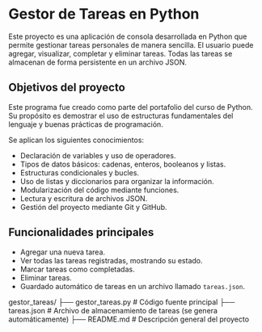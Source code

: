 # Gestor de Tareas en Python

Este proyecto es una aplicación de consola desarrollada en Python que permite gestionar tareas personales de manera sencilla. El usuario puede agregar, visualizar, completar y eliminar tareas. Todas las tareas se almacenan de forma persistente en un archivo JSON.

## Objetivos del proyecto

Este programa fue creado como parte del portafolio del curso de Python. Su propósito es demostrar el uso de estructuras fundamentales del lenguaje y buenas prácticas de programación.

Se aplican los siguientes conocimientos:

- Declaración de variables y uso de operadores.
- Tipos de datos básicos: cadenas, enteros, booleanos y listas.
- Estructuras condicionales y bucles.
- Uso de listas y diccionarios para organizar la información.
- Modularización del código mediante funciones.
- Lectura y escritura de archivos JSON.
- Gestión del proyecto mediante Git y GitHub.

## Funcionalidades principales

- Agregar una nueva tarea.
- Ver todas las tareas registradas, mostrando su estado.
- Marcar tareas como completadas.
- Eliminar tareas.
- Guardado automático de tareas en un archivo llamado `tareas.json`.

gestor_tareas/
├── gestor_tareas.py       # Código fuente principal
├── tareas.json            # Archivo de almacenamiento de tareas (se genera automáticamente)
├── README.md              # Descripción general del proyecto


